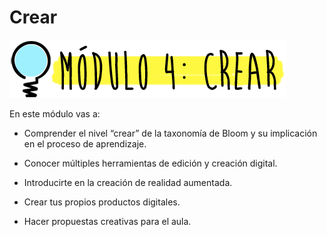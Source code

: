 # Crear


![](img/M4titulo_(1).png)


En este módulo vas a:

*   Comprender el nivel “crear” de la taxonomía de Bloom y su implicación en el proceso de aprendizaje.
    
*   Conocer múltiples herramientas de edición y creación digital.
    
*   Introducirte en la creación de realidad aumentada.
    
*   Crear tus propios productos digitales.
    
*   Hacer propuestas creativas para el aula.